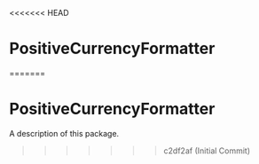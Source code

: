 <<<<<<< HEAD
# PositiveCurrencyFormatter
=======
# PositiveCurrencyFormatter

A description of this package.
>>>>>>> c2df2af (Initial Commit)
